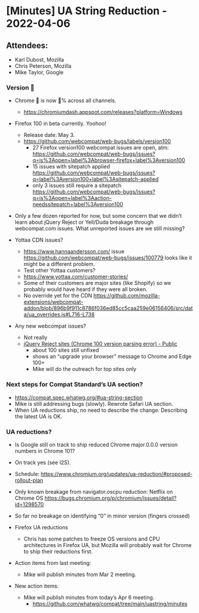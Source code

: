 # [Minutes] UA String Reduction - 2022-04-06

## Attendees:

* Karl Dubost, Mozilla
* Chris Peterson, Mozilla
* Mike Taylor, Google

### Version 💯
* Chrome 💯 is now 💯% across all channels.
    * https://chromiumdash.appspot.com/releases?platform=Windows

* Firefox 100 in beta currently. Yoohoo!
    * Release date: May 3.
    * https://github.com/webcompat/web-bugs/labels/version100
        * 27 Firefox version100 webcompat issues are open, atm: https://github.com/webcompat/web-bugs/issues?q=is%3Aopen+label%3Abrowser-firefox+label%3Aversion100
        * 15 issues with sitepatch applied https://github.com/webcompat/web-bugs/issues?q=label%3Aversion100+label%3Asitepatch-applied
        * only 3 issues still require a sitepatch https://github.com/webcompat/web-bugs/issues?q=is%3Aopen+label%3Aaction-needssitepatch+label%3Aversion100
* Only a few dozen reported for now, but some concern that we didn’t learn about jQuery Reject or Yell/Duda breakage through webcompat.com issues. What unreported issues are we still missing?
* Yottaa CDN issues?
    * https://www.hannaandersson.com/ issue https://github.com/webcompat/web-bugs/issues/100779 looks like it might be a different problem.
    * Test other Yottaa customers?
    * https://www.yottaa.com/customer-stories/
    * Some of their customers are major sites (like Shopify) so we probably would have heard if they were all broken.
    * No override yet for the CDN https://github.com/mozilla-extensions/webcompat-addon/blob/896b9f911c8786f036ed85cc5caa259e06156406/src/data/ua_overrides.js#L716-L738
* Any new webcompat issues?
    * Not really
    * [jQuery Reject sites (Chrome 100 version parsing error) - Public](https://docs.google.com/spreadsheets/d/1uk2EiDrsuqBGFTjT5QGhliAuenzDgfZD9EXZifzzEz8/edit#gid=0)
        * about 100 sites still unfixed
        * shows an “upgrade your browser” message to Chrome and Edge 100+
        * Mike will do the outreach for top sites only

### Next steps for Compat Standard’s UA section?
* https://compat.spec.whatwg.org/#ua-string-section
* Mike is still addressing bugs (slowly). Rewrote Safari UA section.
* When UA reductions ship, no need to describe the change. Describing the latest UA is OK.
###  UA reductions?
* Is Google still on track to ship reduced Chrome major.0.0.0 version numbers in Chrome 101?
* On track yes (see I2S).
* Schedule: https://www.chromium.org/updates/ua-reduction/#proposed-rollout-plan
* Only known breakage from navigator.oscpu reduction: Netflix on Chrome OS https://bugs.chromium.org/p/chromium/issues/detail?id=1298570
* So far no breakage on identifying “0” in minor version (fingers crossed)
* Firefox UA reductions
  * Chris has some patches to freeze OS versions and CPU architectures in Firefox UA, but Mozilla will probably wait for Chrome to ship their reductions first.

* Action items from last meeting:
    * Mike will publish minutes from Mar 2 meeting.
* New action items:
    * Mike will publish minutes from today’s Apr 6 meeting.
        * https://github.com/whatwg/compat/tree/main/uastring/minutes